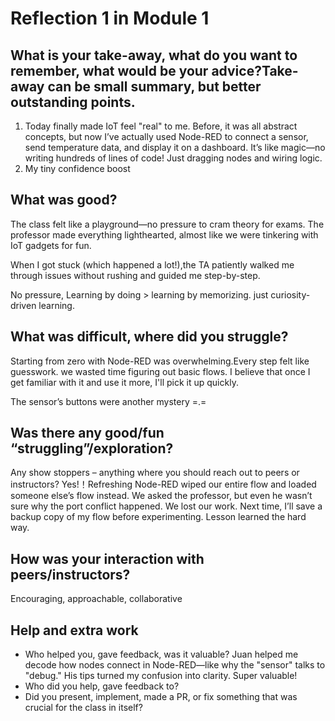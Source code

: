 # Reflection 1 in Module 1

## What is your take-away, what do you want to remember, what would be your advice?Take-away can be small summary, but better outstanding points.
1. Today finally made IoT feel "real" to me. Before, it was all abstract concepts, but now I’ve actually used Node-RED to connect a sensor, send temperature data, and display it on a dashboard. It’s like magic—no writing hundreds of lines of code! Just dragging nodes and wiring logic.
2. My tiny confidence boost
  
## What was good?
The class felt like a playground—no pressure to cram theory for exams. The professor made everything lighthearted, almost like we were tinkering with IoT gadgets for fun. 

When I got stuck (which happened a lot!),the TA patiently walked me through issues without rushing and guided me step-by-step.

No pressure, Learning by doing > learning by memorizing. just curiosity-driven learning.
  
## What was difficult, where did you struggle?
Starting from zero with Node-RED was overwhelming.Every step felt like guesswork. we wasted time figuring out basic flows. I believe that once I get familiar with it and use it more, I'll pick it up quickly.

The sensor’s buttons were another mystery =.=

## Was there any good/fun “struggling”/exploration?
Any show stoppers – anything where you should reach out to peers or instructors? 
Yes!！Refreshing Node-RED wiped our entire flow and loaded someone else’s flow instead. We asked the professor, but even he wasn’t sure why the port conflict happened. We lost our work. Next time, I’ll save a backup copy of my flow before experimenting. Lesson learned the hard way.

## How was your interaction with peers/instructors?
Encouraging, approachable, collaborative

## Help and extra work
  - Who helped you, gave feedback, was it valuable?
Juan helped me decode how nodes connect in Node-RED—like why the "sensor" talks to "debug." His tips turned my confusion into clarity. Super valuable!
  - Who did you help, gave feedback to?
  - Did you present, implement, made a PR, or fix something that was crucial for the class in itself?
